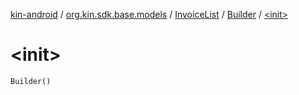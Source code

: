 [kin-android](../../../index.md) / [org.kin.sdk.base.models](../../index.md) / [InvoiceList](../index.md) / [Builder](index.md) / [&lt;init&gt;](./-init-.md)

# &lt;init&gt;

`Builder()`